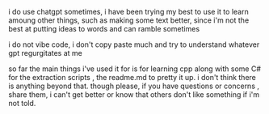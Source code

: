 i do use chatgpt sometimes, i have been trying my best to use it to learn amoung other things, such as making some text better, since i'm not the best at putting ideas to words and can ramble sometimes 

i do not vibe code, i don't copy paste much and try to understand whatever gpt regurgitates at me

so far the main things i've used it for is for learning cpp along with some C# for the extraction scripts , the readme.md to pretty it up. i don't think there is anything beyond that. 
though please, if you have questions or concerns , share them, i can't get better or know that others don't like something if i'm not told.
